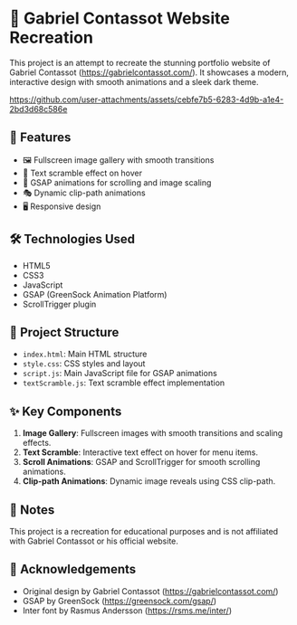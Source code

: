 # 🎨 Gabriel Contassot Website Recreation

This project is an attempt to recreate the stunning portfolio website of Gabriel Contassot (https://gabrielcontassot.com/). It showcases a modern, interactive design with smooth animations and a sleek dark theme.


https://github.com/user-attachments/assets/cebfe7b5-6283-4d9b-a1e4-2bd3d68c586e


## 🌟 Features

- 🖼️ Fullscreen image gallery with smooth transitions
- 📜 Text scramble effect on hover
- 🔄 GSAP animations for scrolling and image scaling
- 🎭 Dynamic clip-path animations
- 🖥️ Responsive design

## 🛠️ Technologies Used

- HTML5
- CSS3
- JavaScript
- GSAP (GreenSock Animation Platform)
- ScrollTrigger plugin

## 📁 Project Structure

- `index.html`: Main HTML structure
- `style.css`: CSS styles and layout
- `script.js`: Main JavaScript file for GSAP animations
- `textScramble.js`: Text scramble effect implementation

## ✨ Key Components

1. **Image Gallery**: Fullscreen images with smooth transitions and scaling effects.
2. **Text Scramble**: Interactive text effect on hover for menu items.
3. **Scroll Animations**: GSAP and ScrollTrigger for smooth scrolling animations.
4. **Clip-path Animations**: Dynamic image reveals using CSS clip-path.

## 📝 Notes

This project is a recreation for educational purposes and is not affiliated with Gabriel Contassot or his official website.

## 🙏 Acknowledgements

- Original design by Gabriel Contassot (https://gabrielcontassot.com/)
- GSAP by GreenSock (https://greensock.com/gsap/)
- Inter font by Rasmus Andersson (https://rsms.me/inter/)
